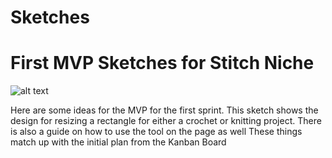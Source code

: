# Sketches

# First MVP Sketches for Stitch Niche

![alt text]()

Here are some ideas for the MVP for the first sprint. 
This sketch shows the design for resizing a rectangle for either a crochet or knitting project.
There is also a guide on how to use the tool on the page as well
These things match up with the initial plan from the Kanban Board
